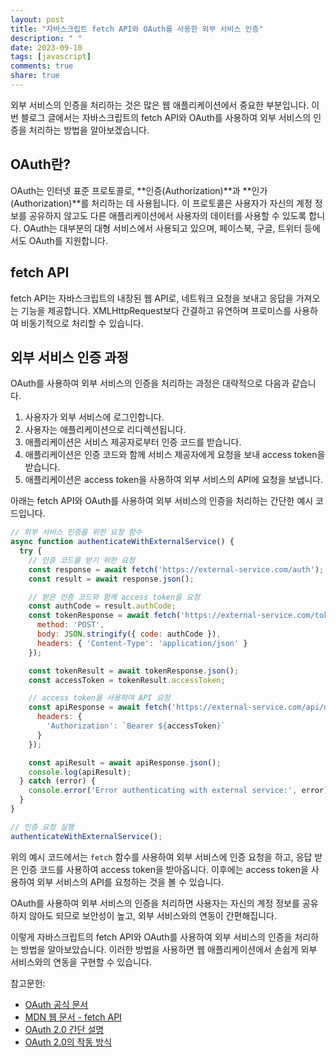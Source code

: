 ```yaml
---
layout: post
title: "자바스크립트 fetch API와 OAuth를 사용한 외부 서비스 인증"
description: " "
date: 2023-09-10
tags: [javascript]
comments: true
share: true
---
```


외부 서비스의 인증을 처리하는 것은 많은 웹 애플리케이션에서 중요한 부분입니다. 이번 블로그 글에서는 자바스크립트의 fetch API와 OAuth를 사용하여 외부 서비스의 인증을 처리하는 방법을 알아보겠습니다.

## OAuth란?

OAuth는 인터넷 표준 프로토콜로, **인증(Authorization)**과 **인가(Authorization)**를 처리하는 데 사용됩니다. 이 프로토콜은 사용자가 자신의 계정 정보를 공유하지 않고도 다른 애플리케이션에서 사용자의 데이터를 사용할 수 있도록 합니다. 
OAuth는 대부분의 대형 서비스에서 사용되고 있으며, 페이스북, 구글, 트위터 등에서도 OAuth를 지원합니다. 

## fetch API

fetch API는 자바스크립트의 내장된 웹 API로, 네트워크 요청을 보내고 응답을 가져오는 기능을 제공합니다. XMLHttpRequest보다 간결하고 유연하며 프로미스를 사용하여 비동기적으로 처리할 수 있습니다.

## 외부 서비스 인증 과정

OAuth를 사용하여 외부 서비스의 인증을 처리하는 과정은 대략적으로 다음과 같습니다.

1. 사용자가 외부 서비스에 로그인합니다.
2. 사용자는 애플리케이션으로 리디렉션됩니다.
3. 애플리케이션은 서비스 제공자로부터 인증 코드를 받습니다.
4. 애플리케이션은 인증 코드와 함께 서비스 제공자에게 요청을 보내 access token을 받습니다.
5. 애플리케이션은 access token을 사용하여 외부 서비스의 API에 요청을 보냅니다.

아래는 fetch API와 OAuth를 사용하여 외부 서비스의 인증을 처리하는 간단한 예시 코드입니다.

```javascript
// 외부 서비스 인증을 위한 요청 함수
async function authenticateWithExternalService() {
  try {
    // 인증 코드를 받기 위한 요청
    const response = await fetch('https://external-service.com/auth');
    const result = await response.json();

    // 받은 인증 코드와 함께 access token을 요청
    const authCode = result.authCode;
    const tokenResponse = await fetch('https://external-service.com/token', {
      method: 'POST',
      body: JSON.stringify({ code: authCode }),
      headers: { 'Content-Type': 'application/json' }
    });

    const tokenResult = await tokenResponse.json();
    const accessToken = tokenResult.accessToken;

    // access token을 사용하여 API 요청
    const apiResponse = await fetch('https://external-service.com/api/data', {
      headers: {
        'Authorization': `Bearer ${accessToken}`
      }
    });

    const apiResult = await apiResponse.json();
    console.log(apiResult);
  } catch (error) {
    console.error('Error authenticating with external service:', error);
  }
}

// 인증 요청 실행
authenticateWithExternalService();
```

위의 예시 코드에서는 `fetch` 함수를 사용하여 외부 서비스에 인증 요청을 하고, 응답 받은 인증 코드를 사용하여 access token을 받아옵니다. 이후에는 access token을 사용하여 외부 서비스의 API를 요청하는 것을 볼 수 있습니다.

OAuth를 사용하여 외부 서비스의 인증을 처리하면 사용자는 자신의 계정 정보를 공유하지 않아도 되므로 보안성이 높고, 외부 서비스와의 연동이 간편해집니다.

이렇게 자바스크립트의 fetch API와 OAuth를 사용하여 외부 서비스의 인증을 처리하는 방법을 알아보았습니다. 이러한 방법을 사용하면 웹 애플리케이션에서 손쉽게 외부 서비스와의 연동을 구현할 수 있습니다.

참고문헌:
- [OAuth 공식 문서](https://oauth.net/)
- [MDN 웹 문서 - fetch API](https://developer.mozilla.org/en-US/docs/Web/API/Fetch_API)
- [OAuth 2.0 간단 설명](https://www.digitalocean.com/community/tutorials/an-introduction-to-oauth-2)
- [OAuth 2.0의 작동 방식](https://www.oauth.com/oauth2-servers/server-side-apps/)